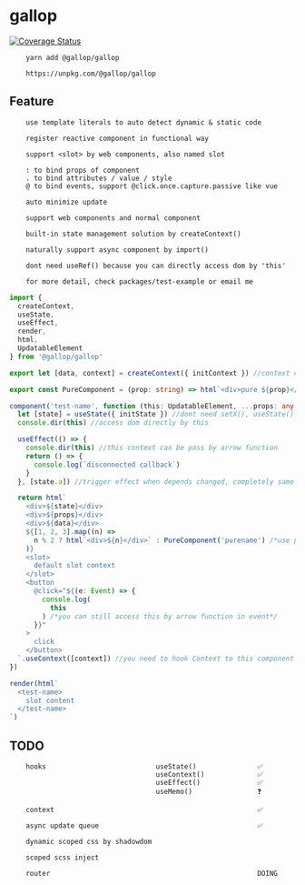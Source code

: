 # gallop 
[![Coverage Status](https://coveralls.io/repos/github/tarnishablec/gallop/badge.svg?branch=master)](https://coveralls.io/github/tarnishablec/gallop?branch=master)

        yarn add @gallop/gallop

        https://unpkg.com/@gallop/gallop

## Feature
        use template literals to auto detect dynamic & static code

        register reactive component in functional way

        support <slot> by web components, also named slot

        : to bind props of component
        . to bind attributes / value / style
        @ to bind events, support @click.once.capture.passive like vue

        auto minimize update

        support web components and normal component

        built-in state management solution by createContext()

        naturally support async component by import()

        dont need useRef() because you can directly access dom by 'this'

        for more detail, check packages/test-example or email me

```ts
import {
  createContext,
  useState,
  useEffect,
  render,
  html,
  UpdatableElement
} from '@gallop/gallop'

export let [data, context] = createContext({ initContext }) //context can be exported to another component

export const PureComponent = (prop: string) => html`<div>pure ${prop}</div>` //pure component with no any lifecycle

component('test-name', function (this: UpdatableElement, ...props: any[]) {
  let [state] = useState({ initState }) //dont need setX(), useState() return a proxy, and auto trigger rerender
  console.dir(this) //access dom directly by this

  useEffect(() => {
    console.dir(this) //this context can be pass by arrow function
    return () => {
      console.log(`disconnected callback`)
    }
  }, [state.a]) //trigger effect when depends changed, completely same as react useEffect()

  return html`
    <div>${state}</div>
    <div>${props}</div>
    <div>${data}</div>
    ${[1, 2, 3].map((n) =>
      n % 2 ? html`<div>${n}</div>` : PureComponent('purename') /*use pure component by just simply calling function*/
    )}                    
    <slot>
      default slot context
    </slot>
    <button
      @click="${(e: Event) => {
        console.log(
          this
        ) /*you can still access this by arrow function in event*/
      }}"
    >
      click
    </button>
  `.useContext([context]) //you need to hook Context to this component by useContext(), different from react useContext()
})

render(html`
  <test-name>
    slot content
  </test-name>
`)
```

## TODO

        hooks                           useState()               ✅
                                        useContext()             ✅
                                        useEffect()              ✅
                                        useMemo()                ❓

        context                                                  ✅

        async update queue                                       ✅

        dynamic scoped css by shadowdom

        scoped scss inject

        router                                                   DOING
